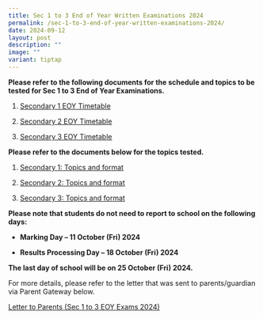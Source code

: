 ```yaml
---
title: Sec 1 to 3 End of Year Written Examinations 2024
permalink: /sec-1-to-3-end-of-year-written-examinations-2024/
date: 2024-09-12
layout: post
description: ""
image: ""
variant: tiptap
---
```

<p><strong>Please refer to the following documents for the schedule and topics to be tested for Sec 1 to 3 End of Year Examinations. </strong>
</p>
<ol data-tight="true" class="tight">
<li>
<p><a href="/files/Annoucements Attachments/End_of_Year_Timetable_2024_Secondary_1.pdf" rel="noopener nofollow" target="_blank">Secondary 1 EOY Timetable</a>
</p>
</li>
<li>
<p><a href="/files/Annoucements Attachments/End_of_Year_Timetable_2024_Secondary_2.pdf" rel="noopener nofollow" target="_blank">Secondary 2 EOY Timetable</a>
</p>
</li>
<li>
<p><a href="/files/Annoucements Attachments/End_of_Year_Timetable_2024_Secondary_3.pdf" rel="noopener nofollow" target="_blank">Secondary 3 EOY Timetable</a>
</p>
</li>
</ol>
<p><strong>Please refer to the documents below for the topics tested.</strong>
</p>
<ol data-tight="true" class="tight">
<li>
<p><a href="/files/Annoucements Attachments/EOY_Format_and_Topics_Secondary_1.pdf" rel="noopener nofollow" target="_blank">Secondary 1: Topics and format </a>
</p>
</li>
<li>
<p><a href="/files/Annoucements Attachments/EOY_Format_and_Topics_Secondary_2.pdf" rel="noopener nofollow" target="_blank">Secondary 2: Topics and format</a>
</p>
</li>
<li>
<p><a href="/files/Annoucements Attachments/EOY_Format_and_Topics_Secondary_3.pdf" rel="noopener nofollow" target="_blank">Secondary 3: Topics and format</a>
</p>
</li>
</ol>
<p><strong>Please note that students do not need to report to school on the following days:</strong>
</p>
<ul data-tight="true" class="tight">
<li>
<p><strong>Marking Day – 11 October (Fri) 2024</strong>
</p>
</li>
<li>
<p><strong>Results Processing Day – 18 October (Fri) 2024</strong>
</p>
<p></p>
</li>
</ul>
<p><strong>The last day of school will be on 25 October (Fri) 2024.</strong>
</p>
<p>For more details, please refer to the letter that was sent to parents/guardian
via Parent Gateway below.</p>
<p><a href="/files/Annoucements Attachments/Letter_to_Parents__S1_to_S3_EOY_Exam_2024_.pdf" rel="noopener nofollow" target="_blank">Letter to Parents (Sec 1 to 3 EOY Exams 2024)</a>
</p>
<p></p>
<p></p>